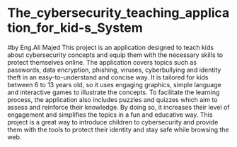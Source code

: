 # The_cybersecurity_teaching_application_for_kid-s_System 
#by Eng.Ali Majed
This project is an application designed to teach kids about cybersecurity concepts and equip 
them with the necessary skills to protect themselves online. The application covers topics such as
passwords, data encryption, phishing, viruses, cyberbullying and identity theft in an easy-to-understand and 
concise way. It is tailored for kids between 6 to 13 years old, so it uses engaging graphics, simple language and interactive games
to illustrate the concepts. To facilitate the learning process, the application also includes puzzles and quizzes which aim to assess
and reinforce their knowledge. By doing so, it increases their level of engagement and simplifies the topics in a fun and educative way. 
This project is a great way to introduce children to
cybersecurity and provide them with the tools to protect their identity and stay safe while browsing the web.
